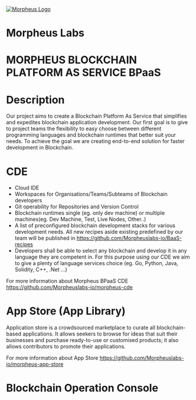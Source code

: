 [![Morpheus Logo](https://avatars1.githubusercontent.com/u/34614083?s=200&amp;v=4)](http://morpheuslabs.io/)
# Morpheus Labs

# MORPHEUS BLOCKCHAIN PLATFORM AS SERVICE BPaaS

# Description
Our project aims to create a Blockchain Platform As Service that simplifies and expedites blockchain application development.
Our first goal is to give to project teams the flexibility to easy choose between different programming languages and blockchain runtimes that better suit your needs. To achieve the goal we are creating end-to-end solution for faster development in Blockchain.
#  CDE
  - Cloud IDE
  - Workspaces for Organisations/Teams/Subteams of Blockchain developers
  - Git operability for Repositories and Version Control
  - Blockchain runtimes single (eg. only dev machine) or multiple machines(eg. Dev Machine, Test, Live Nodes, Other..)
  - A list of preconfigured blockchain development stacks for various development needs. All new recipes aside existing predefined by our team will be published in https://github.com/Morpheuslabs-io/BaaS-recipes
  - Developers shall be able to select any blockchain and develop it in any language they are competent in. For this purpose using our CDE we aim to give a plenty of language services choice (eg. Go, Python, Java, Solidity, C++, .Net ...)

  For more information about Morpheus BPaaS CDE https://github.com/Morpheuslabs-io/morpheus-cde

#  App Store (App Library)
Application store is a crowdsourced marketplace to curate all blockchain-based applications. It allows seekers to browse for ideas that suit their businesses and purchase ready-to-use or customised products; it also allows contributors to promote their applications.

  For more information about App Store https://github.com/Morpheuslabs-io/morpheus-app-store


# Blockchain Operation Console
